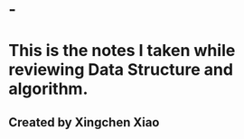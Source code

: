# -

# This is the notes I taken while reviewing Data Structure and algorithm.


## Created by Xingchen Xiao